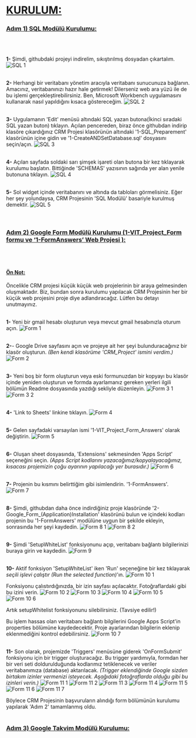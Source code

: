 <u><h1><strong>KURULUM:</strong></h1></u>

<u><h3><strong>Adım 1) SQL Modülü Kurulumu:</strong></h3></u>
<br>
<br>

<strong>1-</strong> Şimdi, githubdaki projeyi indirelim, sıkıştırılmış dosyadan çıkartalım.
![SQL 1](https://github.com/user-attachments/assets/a97f63d4-42cb-48fd-b045-4adb51e8db2e)
<br>
<br>

<strong>2-</strong> Herhangi bir veritabanı yönetim aracıyla veritabanı sunucunuza bağlanın. Amacınız, veritabanınızı hazır hale getirmek! Dilerseniz web ara yüzü ile de bu işlemi gerçekleştirebilirsiniz. Ben, Microsoft Workbench uygulamasını kullanarak nasıl yapıldığını kısaca göstereceğim.
![SQL 2](https://github.com/user-attachments/assets/7a83079d-0416-4457-aa49-c46998f1c018)
<br>
<br>

<strong>3-</strong> Uygulamanın 'Edit' menüsü altındaki SQL yazan butona(İkinci sıradaki SQL yazan buton) tıklayın. Açılan pencereden, biraz önce githubdan indirip klasöre çıkardığınız CRM Projesi klasörünün altındaki '1-SQL_Preparement' klasörünün içine gidin ve '1-CreateANDSetDatabase.sql' dosyasını seçin/açın.
![SQL 3](https://github.com/user-attachments/assets/3746fe29-9287-408e-a74a-6924e1554bba)
<br>
<br>

<strong>4-</strong> Açılan sayfada soldaki sarı şimşek işareti olan butona bir kez tıklayarak kurulumu başlatın. Bittiğinde 'SCHEMAS' yazısının sağında yer alan yenile butonuna tıklayın.
![SQL 4](https://github.com/user-attachments/assets/fbd38105-ed21-4627-b12a-f881e3ea9b94)
<br>
<br>

<strong>5-</strong> Sol widget içinde veritabanını ve altında da tabloları görmelisiniz. Eğer her şey yolundaysa, CRM Projesinin 'SQL Modülü' basariyle kurulmuş demektir.
![SQL 5](https://github.com/user-attachments/assets/9f7408d4-ab9e-4d59-b60c-4eddc00f21cd)
<br>
<br>
<br>

<u><h3><strong>Adım 2) Google Form Modülü Kurulumu (1-VIT_Project_Form formu ve ‘1-FormAnswers’ Web Projesi ):</strong></h3></u>
<br>
<br>
<u><h4><strong>Ön Not:</strong></h4></u> Öncelikle CRM projesi küçük küçük web projelerinin bir araya gelmesinden oluşmaktadır. Biz, bundan sonra kurulumu yapılacak CRM Projesinin her bir küçük web projesini proje diye adlandıracağız. Lütfen bu detayı unutmayınız.
<br>
<br>

<strong>1-</strong> Yeni bir gmail hesabı oluşturun veya mevcut gmail hesabınızla oturum açın.
![Form 1](https://github.com/user-attachments/assets/e4969ece-3528-438c-8b2e-38f77e48aa59)
<br>
<br>

<strong>2-</strong>- Google Drive sayfasını açın ve projeye ait her şeyi bulunduracağınız bir klasör oluşturun. <i>(Ben kendi klasörüme 'CRM_Project' ismini verdim.)</i>
![Form 2](https://github.com/user-attachments/assets/bc827c4f-f30c-4cf2-a02e-1c41845596b7)
<br>
<br>

<strong>3-</strong> Yeni boş bir form oluşturun veya eski formunuzdan bir kopyayı bu klasör içinde yeniden oluşturun ve formda ayarlamanız gereken yerleri ilgili bölümün Readme dosyasında yazdığı sekliyle düzenleyin.
![Form 3 1](https://github.com/user-attachments/assets/d91f2364-caaf-4e7a-b984-71b0b254629d)
![Form 3 2](https://github.com/user-attachments/assets/a603d592-e7d8-4629-8612-bd795aac4fb6)
<br>
<br>

<strong>4-</strong> 'Link to Sheets' linkine tıklayın.
![Form 4](https://github.com/user-attachments/assets/c68154bc-0d1d-4461-a738-de965efffd77)
<br>
<br>

<strong>5-</strong> Gelen sayfadaki varsayılan ismi '1-VIT_Project_Form_Answers' olarak değiştirin.
![Form 5](https://github.com/user-attachments/assets/b3824a83-f85b-4a27-945d-0f16e2990605)
<br>
<br>

<strong>6-</strong> Oluşan sheet dosyasında, 'Extensions' sekmesinden 'Apps Script' seçeneğini seçin.
<i>(Apps Script kodlarını yazacağımız/kopyalayacağımız, kısacası projemizin çoğu ayarının yapılacağı yer burasıdır.)</i>
![Form 6](https://github.com/user-attachments/assets/9066dea7-c011-4c76-b618-a3eee18130de)
<br>
<br>

<strong>7-</strong> Projenin bu kısmını belirttiğim gibi isimlendirin. '1-FormAnswers'.
![Form 7](https://github.com/user-attachments/assets/8141ebc4-401f-4a37-83a7-022d87390288)
<br>
<br>

<strong>8-</strong> Şimdi, githubdan daha önce indirdiğiniz proje klasöründe '2-Google_Form_(Application)Installation' klasörünü bulun ve içindeki kodları projenin bu '1-FormAnswers' modülüne uygun bir şekilde ekleyin, sonrasında her şeyi kaydedin.
![Form 8 1](https://github.com/user-attachments/assets/a6d56162-1677-47aa-b3da-62edc1ce276e)
![Form 8 2](https://github.com/user-attachments/assets/2bd53b06-5a46-4342-bbcc-25b82fd10658)
<br>
<br>

<strong>9-</strong> Şimdi 'SetupWhiteList' fonksiyonunu açıp, veritabanı bağlantı bilgilerinizi buraya girin ve kaydedin.
![Form 9](https://github.com/user-attachments/assets/c39ec552-294f-4153-b842-ef0034607334)
<br>
<br>

<strong>10-</strong> Aktif fonksiyon 'SetupWhiteList' iken 'Run' seçeneğine bir kez tıklayarak <i>seçili işlevi çalıştır (Run the selected function)</i>'ın. 
![Form 10 1](https://github.com/user-attachments/assets/a5cc833e-b61d-4d8a-af05-8d41f52d3371)
<br>

Fonksiyonu çalıstırdığınızda, bir izin sayfası açılacaktır. Fotoğraflardaki gibi bu izini verin.
![Form 10 2](https://github.com/user-attachments/assets/25483e2b-4b16-4ef4-9f66-bac7a1317b93)
![Form 10 3](https://github.com/user-attachments/assets/f67acd6e-5d45-46a8-8a85-4c7984b0c3d2)
![Form 10 4](https://github.com/user-attachments/assets/4a394bc2-76c4-486d-8f01-4b9326f5bce3)
![Form 10 5](https://github.com/user-attachments/assets/c36260b7-0369-4a01-aef9-512248855f8a)
![Form 10 6](https://github.com/user-attachments/assets/75fe4aa2-dda1-4bb6-85e5-a1fb25a34e76)
<br>

Artık setupWhitelist fonksiyonunu silebilirsiniz. (Tavsiye edilir!)
<br>

Bu işlem hassas olan veritabanı bağlantı bilgilerini Google Apps Script'in properties bölümüne kaydedecektir. Proje ayarlarından bilgilerin eklenip eklenmediğini kontrol edebilirsiniz.
![Form 10 7](https://github.com/user-attachments/assets/1b40c0a6-fbc5-434d-9af8-cb4d9b53f044)
<br>
<br>

<strong>11-</strong> Son olarak, projemizde 'Triggers' menüsüne giderek 'OnFormSubmit' fonksiyonu için bir trigger oluşturacağız. Bu trigger yardımıyla, formdan her bir veri seti doldurulduğunda kodlarımız tetiklenecek ve veriler veritabanımıza (database) aktarılacak.
<i>(Trigger eklendiğinde Google sizden birtakım izinler vermenizi isteyecek. Aşağıdaki fotoğraflarda olduğu gibi bu izinleri verin.)</i>
![Form 11 1](https://github.com/user-attachments/assets/15fb675a-af36-4f9f-b111-5d4f0cc944ee)
![Form 11 2](https://github.com/user-attachments/assets/f0958faa-ea31-41e6-a289-9d24f422a0ae)
![Form 11 3](https://github.com/user-attachments/assets/1b5bc104-67d9-43d7-bf11-156b0fb7d06e)
![Form 11 4](https://github.com/user-attachments/assets/fb0d511f-feb1-4ec3-bba8-619b030ec7b6)
![Form 11 5](https://github.com/user-attachments/assets/45a98b8c-06b2-4328-a5b2-b91da33b799c)
![Form 11 6](https://github.com/user-attachments/assets/ad8eaaa1-a917-4a58-80c9-3e82eb3c49dc)
![Form 11 7](https://github.com/user-attachments/assets/7c17a3d8-5467-4514-904b-1c55079a479f)
<br>

Böylece CRM Projesinin başvuruların alındığı form bölümünün kurulumu yapılarak 'Adım 2' tamamlanmış oldu.
<br>
<br>

<u><h3><strong>Adım 3) Google Takvim Modülü Kurulumu:</strong></h3></u>
<br>
<br>
